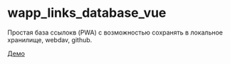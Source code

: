 # wapp_links_database_vue

Простая база ссылокв (PWA) с возможностью сохранять в локальное хранилище, webdav, github.

[Демо](https://hightemp.github.io/wapp_links_database_vue/#)